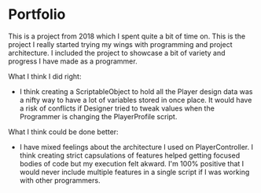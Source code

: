 # Portfolio

This is a project from 2018 which I spent quite a bit of time on. This is the project I really started trying my wings with programming and project architecture. I included the project to showcase a bit of variety and progress I have made as a programmer.

What I think I did right:

- I think creating a ScriptableObject to hold all the Player design data was a nifty way to have a lot of variables stored in once place. It would have a risk of conflicts if Designer tried to tweak values when the Programmer is changing the PlayerProfile script.

What I think could be done better:

- I have mixed feelings about the architecture I used on PlayerController. I think creating strict capsulations of features helped getting focused bodies of code but my execution felt akward. I'm 100% positive that I would never include multiple features in a single script if I was working with other programmers.